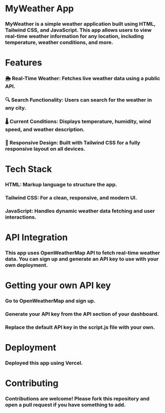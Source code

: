 # MyWeather App
### MyWeather is a simple weather application built using HTML, Tailwind CSS, and JavaScript. This app allows users to view real-time weather information for any location, including temperature, weather conditions, and more.

# Features
### 🌦️ Real-Time Weather: Fetches live weather data using a public API.
### 🔍 Search Functionality: Users can search for the weather in any city.
### 🌡️ Current Conditions: Displays temperature, humidity, wind speed, and weather description.
### 📱 Responsive Design: Built with Tailwind CSS for a fully responsive layout on all devices.

# Tech Stack
### HTML: Markup language to structure the app.
### Tailwind CSS: For a clean, responsive, and modern UI.
### JavaScript: Handles dynamic weather data fetching and user interactions.

# API Integration
### This app uses OpenWeatherMap API to fetch real-time weather data. You can sign up and generate an API key to use with your own deployment.

# Getting your own API key
### Go to OpenWeatherMap and sign up.
### Generate your API key from the API section of your dashboard.
### Replace the default API key in the script.js file with your own.

# Deployment
### Deployed this app using Vercel.

# Contributing
### Contributions are welcome! Please fork this repository and open a pull request if you have something to add.


